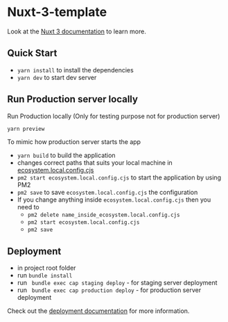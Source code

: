 # Nuxt-3-template

Look at the [Nuxt 3 documentation](https://nuxt.com/docs/getting-started/introduction) to learn more.

## Quick Start
- ```yarn install``` to install the dependencies
- ```yarn dev``` to start dev server


## Run Production server locally

Run Production locally (Only for testing purpose not for production server)

```bash
yarn preview
```

To mimic how production server starts the app
- ```yarn build``` to build the application
- changes correct paths that suits your local machine in [ecosystem.local.config.cjs](./ecosystem.local.config.cjs)
- ```pm2 start ecosystem.local.config.cjs``` to start the application by using PM2
- ```pm2 save``` to save ```ecosystem.local.config.cjs``` the configuration
- If you change anything inside ```ecosystem.local.config.cjs``` then you need to
    - ```pm2 delete name_inside_ecosystem.local.config.cjs```
    -  ```pm2 start ecosystem.local.config.cjs```
    - ```pm2 save```
## Deployment
- in project root folder
- run ```bundle install```
- run ``` bundle exec cap staging deploy``` - for staging server deployment
- run ``` bundle exec cap production deploy``` - for production server deployment


Check out the [deployment documentation](https://nuxt.com/docs/getting-started/deployment) for more information.
